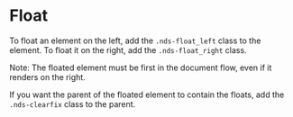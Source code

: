 # Float

To float an element on the left, add the `.nds-float_left` class to the element. To float it on the right, add the `.nds-float_right` class.

Note: The floated element must be first in the document flow, even if it renders on the right.

If you want the parent of the floated element to contain the floats, add the `.nds-clearfix` class to the parent.
